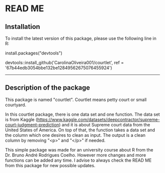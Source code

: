 # READ ME

## Installation

To install the latest version of this package, please use the following line in R:

install.packages("devtools") 

devtools::install_github('CarolinaOliveira001/courtlet', ref = '67b44edb3054bbe132be12849562675076455924')

------------------------------------------------------------

## Description of the package

This package is named "courtlet". Courtlet means petty court or small courtyard. 

In this courtlet package, there is one data set and one function. The data set is from Kaggle (https://www.kaggle.com/datasets/deepcontractor/supreme-court-judgment-prediction) and it is about Supreme court data from the United States of America. On top of that, the function takes a data set and the column which one desires to clean as input. The output is a clean column by removing "\<p\>" and "\<\/p\>" if needed.

This simple package was made for an university course about R from the Dr. Bruno André Rodrigues Coelho. However more changes and more functions can be added any time. I advise to always check the READ ME from this package for new possible updates.

